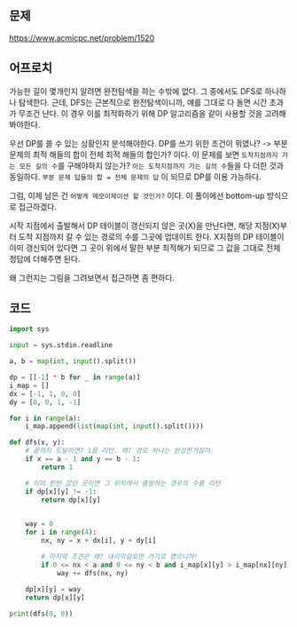 
## 문제
https://www.acmicpc.net/problem/1520

## 어프로치
가능한 길이 몇개인지 알려면 완전탐색을 하는 수밖에 없다. 그 중에서도 DFS로 하나하나 탐색한다.
근데, DFS는 근본적으로 완전탐색이니까, 얘를 그대로 다 돌면 시간 초과가 무조건 난다.
이 경우 이를 최적화하기 위해 DP 알고리즘을 같이 사용할 것을 고려해봐야한다.

우선 DP를 쓸 수 있는 상황인지 분석해야한다.
DP를 쓰기 위한 조건이 뭐였나? -> 부분 문제의 최적 해들의 합이 전체 최적 해들의 합인가? 이다.
이 문제를 보면 `도착지점까지 가는 모든 길의 수`를 구해야하지 않는가? `이는 도착지점까지 가는 길의 수`들을 다 더한 것과 동일하다. `부분 문제 답들의 합 = 전체 문제의 답` 이 되므로 DP를 이용 가능하다.

그럼, 이제 남은 건 `어떻게 메모이제이션 할 것인가?` 이다. 이 풀이에선 bottom-up 방식으로 접근하겠다.

시작 지점에서 출발해서 DP 테이블이 갱신되지 않은 곳(X)을 만난다면, 해당 지점(X)부터 도착 지점까지 갈 수 있는 경로의 수를 그곳에 업데이트 한다. X지점의 DP 테이블이 이미 갱신되어 있다면 그 곳이 위에서 말한 부분 최적해가 되므로 그 값을 그대로 전체 정답에 더해주면 된다.

왜 그런지는 그림을 그려보면서 접근하면 좀 편하다.

## 코드
```python
import sys

input = sys.stdin.readline

a, b = map(int, input().split())

dp = [[-1] * b for _ in range(a)]
i_map = []
dx = [-1, 1, 0, 0]
dy = [0, 0, 1, -1]

for i in range(a):
    i_map.append(list(map(int, input().split())))

def dfs(x, y):
	# 끝까지 도달하면? 1을 리턴. 왜? 경로 하나는 완성한거잖아.
    if x == a - 1 and y == b - 1:
        return 1

	# 이미 한번 갔던 곳이면 그 위치에서 출발하는 경우의 수를 리턴
    if dp[x][y] != -1:
        return dp[x][y]

	
    way = 0
    for i in range(4):
        nx, ny = x + dx[i], y + dy[i]

        # 마지막 조건은 왜? 내리막길로만 가기로 했으니까!
        if 0 <= nx < a and 0 <= ny < b and i_map[x][y] > i_map[nx][ny]:
            way += dfs(nx, ny)
    
    dp[x][y] = way
    return dp[x][y]

print(dfs(0, 0))
```